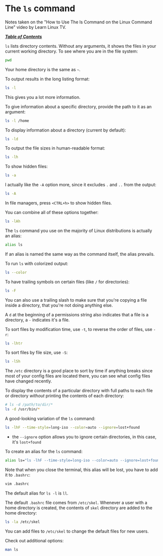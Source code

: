 # The `ls` command

Notes taken on the "How to Use The ls Command on the Linux Command Line" video
by Learn Linux TV.

[***Table of Contents***](/README.md)

`ls` lists directory contents. Without any arguments, it shows the files in
your current working directory. To see where you are in the file system:

```bash
pwd
```

Your home directory is the same as `~`. 

To output results in the long listing format:

```bash
ls -l
```

This gives you a lot more information.

To give information about a specific directory, provide the path to it as an
argument:

```bash
ls -l /home
```

To display information about a directory (current by default):

```bash
ls -ld
```

To output the file sizes in human-readable format:

```bash
ls -lh
```

To show hidden files:

```bash
ls -a
```

I actually like the `-A` option more, since it excludes `.` and `..` from the 
output:

```bash
ls -A
```

In file managers, press `<CTRL+h>` to show hidden files. 

You can combine all of these options together:

```bash
ls -lAh
```

The `ls` command you use on the majority of Linux distributions is actually an
alias:

```bash
alias ls
```

If an alias is named the same way as the command itself, the alias prevails.

To run `ls` with colorized output:

```bash
ls --color
```

To have trailing symbols on certain files (like `/` for directories):

```bash
ls -F
```

You can also use a trailing slash to make sure that you're copying a file
inside a directory, that you're not doing anything else. 

A `d` at the beginning of a permissions string also indicates that a file is a
directory, a `-` indicates it's a file.

To sort files by modification time, use `-t`, to reverse the order of files,
use `-r`:

```bash
ls -lhtr
```

To sort files by file size, use `-S`:

```bash
ls -lSh
```

The `/etc` directory is a good place to sort by time if anything breaks since
most of your config files are located there, you can see what config files have
changed recently.

To display the contents of a particular directory with full paths to each file
or directory *without* printing the contents of each directory:

```bash
# ls -d /path/to/dir/*
ls -d /usr/bin/* 
```

A good-looking variation of the `ls` command:

```bash
ls -lhF --time-style=long-iso --color=auto --ignore=lost+found
```

- the `--ignore` option allows you to ignore certain directories, in this case,
it's `lost+found`

To create an alias for the `ls` command:

```bash
alias ls="ls -lhF --time-style=long-iso --color=auto --ignore=lost+found"
```

Note that when you close the terminal, this alias will be lost, you have to add
it to `.bashrc`:

```bash
vim .bashrc
```

The default alias for `ls -l` is `ll`.

The default `.bashrc` file comes from `/etc/skel`. Whenever a user with a home
directory is created, the contents of `skel` directory are added to the home
directory:

```bash
ls -la /etc/skel
```

You can add files to `/etc/skel` to change the default files for new users.

Check out additional options:

```bash
man ls
```
